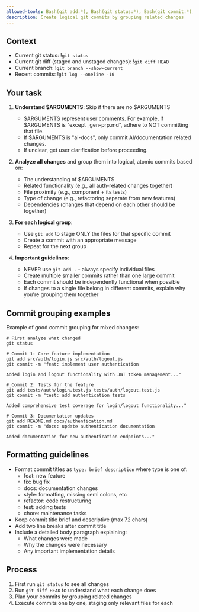 ```yaml
---
allowed-tools: Bash(git add:*), Bash(git status:*), Bash(git commit:*), Bash(git diff:*)
description: Create logical git commits by grouping related changes
---
```


## Context

- Current git status: !`git status`
- Current git diff (staged and unstaged changes): !`git diff HEAD`
- Current branch: !`git branch --show-current`
- Recent commits: !`git log --oneline -10`

## Your task

1. **Understand $ARGUMENTS**: Skip if there are no $ARGUMENTS

   - $ARGUMENTS represent user comments. For example, if $ARGUMENTS is "except \_gen-prp.md", adhere to NOT committing that file.
   - If $ARGUMENTS is "ai-docs", only commit AI/documentation related changes.
   - If unclear, get user clarification before proceeding.

2. **Analyze all changes** and group them into logical, atomic commits based on:

   - The understanding of $ARGUMENTS
   - Related functionality (e.g., all auth-related changes together)
   - File proximity (e.g., component + its tests)
   - Type of change (e.g., refactoring separate from new features)
   - Dependencies (changes that depend on each other should be together)

3. **For each logical group**:

   - Use `git add` to stage ONLY the files for that specific commit
   - Create a commit with an appropriate message
   - Repeat for the next group

4. **Important guidelines**:

   - NEVER use `git add .` - always specify individual files
   - Create multiple smaller commits rather than one large commit
   - Each commit should be independently functional when possible
   - If changes to a single file belong in different commits, explain why you're grouping them together

## Commit grouping examples

Example of good commit grouping for mixed changes:

```
# First analyze what changed
git status

# Commit 1: Core feature implementation
git add src/auth/login.js src/auth/logout.js
git commit -m "feat: implement user authentication

Added login and logout functionality with JWT token management..."

# Commit 2: Tests for the feature
git add tests/auth/login.test.js tests/auth/logout.test.js
git commit -m "test: add authentication tests

Added comprehensive test coverage for login/logout functionality..."

# Commit 3: Documentation updates
git add README.md docs/authentication.md
git commit -m "docs: update authentication documentation

Added documentation for new authentication endpoints..."
```

## Formatting guidelines

- Format commit titles as `type: brief description` where type is one of:
  - feat: new feature
  - fix: bug fix
  - docs: documentation changes
  - style: formatting, missing semi colons, etc
  - refactor: code restructuring
  - test: adding tests
  - chore: maintenance tasks
- Keep commit title brief and descriptive (max 72 chars)
- Add two line breaks after commit title
- Include a detailed body paragraph explaining:
  - What changes were made
  - Why the changes were necessary
  - Any important implementation details

## Process

1. First run `git status` to see all changes
2. Run `git diff HEAD` to understand what each change does
3. Plan your commits by grouping related changes
4. Execute commits one by one, staging only relevant files for each
